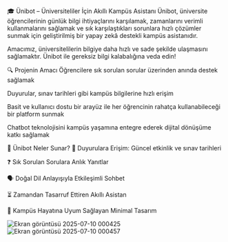 🎓 Ünibot – Üniversiteliler İçin Akıllı Kampüs Asistanı
Ünibot, üniversite öğrencilerinin günlük bilgi ihtiyaçlarını karşılamak, zamanlarını verimli kullanmalarını sağlamak ve sık karşılaştıkları sorunlara hızlı çözümler sunmak için geliştirilmiş bir yapay zekâ destekli kampüs asistanıdır.

Amacımız, üniversitelilerin bilgiye daha hızlı ve sade şekilde ulaşmasını sağlamaktır. Ünibot ile gereksiz bilgi kalabalığına veda edin!

🔍 Projenin Amacı
Öğrencilere sık sorulan sorular üzerinden anında destek sağlamak

Duyurular, sınav tarihleri gibi kampüs bilgilerine hızlı erişim

Basit ve kullanıcı dostu bir arayüz ile her öğrencinin rahatça kullanabileceği bir platform sunmak

Chatbot teknolojisini kampüs yaşamına entegre ederek dijital dönüşüme katkı sağlamak

🧠 Ünibot Neler Sunar?
📅 Duyurulara Erişim: Güncel etkinlik ve sınav tarihleri

❓ Sık Sorulan Sorulara Anlık Yanıtlar

🗣️ Doğal Dil Anlayışıyla Etkileşimli Sohbet

⏳ Zamandan Tasarruf Ettiren Akıllı Asistan

🎯 Kampüs Hayatına Uyum Sağlayan Minimal Tasarım

![Ekran görüntüsü 2025-07-10 000425](https://github.com/user-attachments/assets/4f9280fd-775c-4269-a634-30ed2dddc082)
![Ekran görüntüsü 2025-07-10 000457](https://github.com/user-attachments/assets/da5371b8-be11-4d18-b95b-defbf9b2584d)


